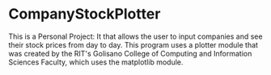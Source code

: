 # CompanyStockPlotter
This is a Personal Project: It that allows the user to input companies and see their stock prices from day to day. 
This program uses a plotter module that was created by the RIT's Golisano College of Computing and Information Sciences Faculty,
which uses the matplotlib module.